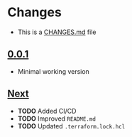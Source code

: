 # Changes
- This is a [CHANGES.md](https://go.s3d.club/changes/) file

## [0.0.1](.)
- Minimal working version

## [Next](.)
- **TODO** Added CI/CD
- **TODO** Improved `README.md`
- **TODO** Updated `.terraform.lock.hcl`
